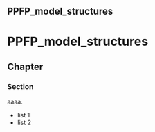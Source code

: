PPFP_model_structures 
---------------------

# PPFP_model_structures

## Chapter

### Section

aaaa.

- list 1
- list 2

